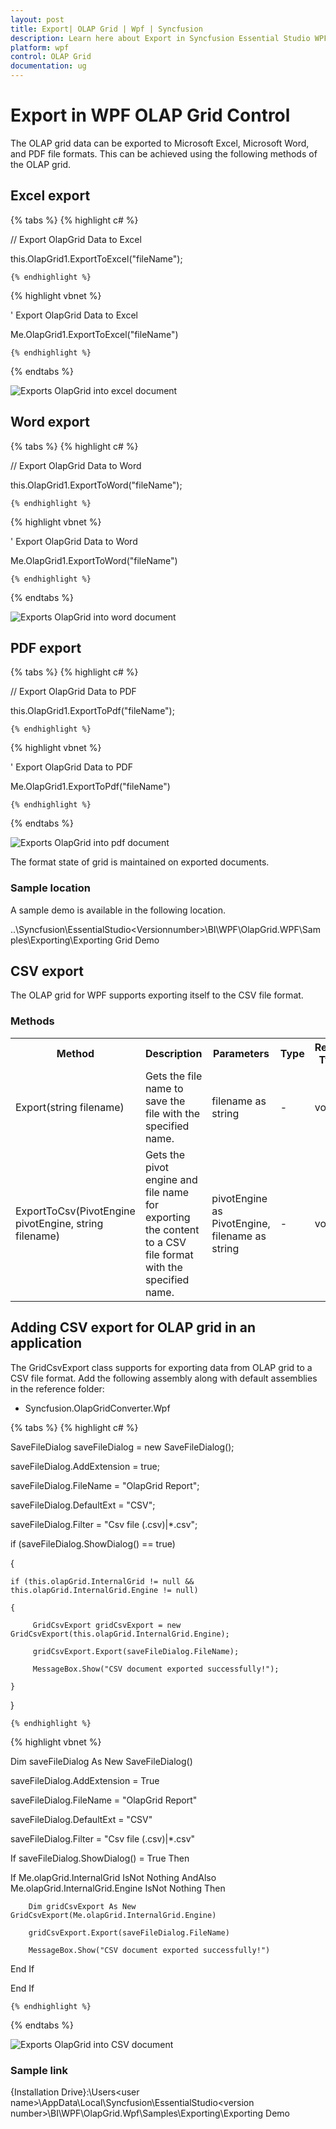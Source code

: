```yaml
---
layout: post
title: Export| OLAP Grid | Wpf | Syncfusion
description: Learn here about Export in Syncfusion Essential Studio WPF OLAP Grid Control, its elements, and more.
platform: wpf
control: OLAP Grid
documentation: ug
---
```


# Export in WPF OLAP Grid Control

The OLAP grid data can be exported to Microsoft Excel, Microsoft Word, and PDF file formats. This can be achieved using the following methods of the OLAP grid.

## Excel export

{% tabs %}
  {% highlight c# %}

    



// Export OlapGrid Data to Excel

this.OlapGrid1.ExportToExcel("fileName");

    {% endhighlight %}





  {% highlight vbnet %}

   



' Export OlapGrid Data to Excel 

Me.OlapGrid1.ExportToExcel("fileName")

    {% endhighlight %}


{% endtabs %}


![Exports OlapGrid into excel document](Exporting_images/Export_img1.png)




## Word export

{% tabs %}
  {% highlight c# %}

    



// Export OlapGrid Data to Word

this.OlapGrid1.ExportToWord("fileName");

    {% endhighlight %}





  {% highlight vbnet %}

     



' Export OlapGrid Data to Word 

Me.OlapGrid1.ExportToWord("fileName")

    {% endhighlight %}

{% endtabs %}





![Exports OlapGrid into word document](Exporting_images/Export_img2.png)


## PDF export

{% tabs %}
  {% highlight c# %}

    



// Export OlapGrid Data to PDF

this.OlapGrid1.ExportToPdf("fileName");

    {% endhighlight %}





  {% highlight vbnet %}

    



' Export OlapGrid Data to PDF

Me.OlapGrid1.ExportToPdf("fileName")

    {% endhighlight %}


{% endtabs %}




![Exports OlapGrid into pdf document](Exporting_images/Export_img3.png)


The format state of grid is maintained on exported documents. 



### Sample location

A sample demo is available in the following location.

..\Syncfusion\EssentialStudio\<Versionnumber>\BI\WPF\OlapGrid.WPF\Samples\Exporting\Exporting Grid Demo

## CSV export

The OLAP grid for WPF supports exporting itself to the CSV file format.


###  Methods



<table>
<tr>
<th>
Method</th><th>
Description</th><th>
Parameters</th><th>
Type</th><th>
Return Type</th></tr>
<tr>
<td>
Export(string filename)</td><td>
Gets the file name to save the file with the specified name.</td><td>
filename as string</td><td>
-</td><td>
void</td></tr>
<tr>
<td>
ExportToCsv(PivotEngine pivotEngine, string filename)</td><td>
Gets the pivot engine and file name for exporting the content to a CSV file format with the specified name. </td><td>
pivotEngine as PivotEngine, filename as string</td><td>
-</td><td>
void</td></tr>
</table>


## Adding CSV export for OLAP grid in an application

The GridCsvExport class supports for exporting data from OLAP grid to a CSV file format. Add the following assembly along with default assemblies in the reference folder:

* Syncfusion.OlapGridConverter.Wpf

{% tabs %}
  {% highlight c# %}

     

SaveFileDialog saveFileDialog = new SaveFileDialog();

saveFileDialog.AddExtension = true;

saveFileDialog.FileName = "OlapGrid Report";

saveFileDialog.DefaultExt = "CSV";

saveFileDialog.Filter = "Csv file (.csv)|*.csv";

if (saveFileDialog.ShowDialog() == true)

{

    if (this.olapGrid.InternalGrid != null && this.olapGrid.InternalGrid.Engine != null)

    {

         GridCsvExport gridCsvExport = new GridCsvExport(this.olapGrid.InternalGrid.Engine);

         gridCsvExport.Export(saveFileDialog.FileName);

         MessageBox.Show("CSV document exported successfully!");

    }

}

    {% endhighlight %}



  {% highlight vbnet %}

   

Dim saveFileDialog As New SaveFileDialog()

saveFileDialog.AddExtension = True

saveFileDialog.FileName = "OlapGrid Report"

saveFileDialog.DefaultExt = "CSV"

saveFileDialog.Filter = "Csv file (.csv)|*.csv"

If saveFileDialog.ShowDialog() = True Then

If Me.olapGrid.InternalGrid IsNot Nothing AndAlso Me.olapGrid.InternalGrid.Engine IsNot Nothing Then

        Dim gridCsvExport As New GridCsvExport(Me.olapGrid.InternalGrid.Engine)

        gridCsvExport.Export(saveFileDialog.FileName)

        MessageBox.Show("CSV document exported successfully!")

End If

End If

    {% endhighlight %}

{% endtabs %}



![Exports OlapGrid into CSV document](Exporting_images/Export_img4.png)


### Sample link

{Installation Drive}:\Users\<user name>\AppData\Local\Syncfusion\EssentialStudio\<version    number>\BI\WPF\OlapGrid.Wpf\Samples\Exporting\Exporting Demo

